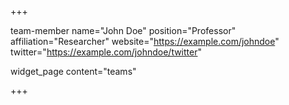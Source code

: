 +++

team-member name="John Doe" 
position="Professor" 
affiliation="Researcher" 
website="https://example.com/johndoe" twitter="https://example.com/johndoe/twitter" 

widget_page content="teams"

+++

